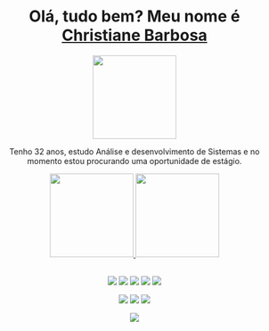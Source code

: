 <h1 align="center">Olá, tudo bem? Meu nome é <a href="https://www.linkedin.com/in/christiane-barbosa/"> Christiane Barbosa </a></h1>
<p align="center"><img width="150px" src="https://user-images.githubusercontent.com/108686840/203427027-a4b0e180-b92f-4c58-9fc6-ff3d9da7c05b.gif"></p>
<p align="center">Tenho 32 anos, estudo Análise e desenvolvimento de Sistemas e no momento estou procurando uma oportunidade de estágio.</p>

<div align="center">
  <a href="https://github.com/christianebs/">
    <img height="150em" src="https://github-readme-stats.vercel.app/api?username=christianebs&show_icons=true&theme=dracula&hide_border=true&bg_color=0D1117&title_color=CC6699&icon_color=CC6699&include_all_commits=true&count_private=true" />
    <img height="150em" src="https://github-readme-stats.vercel.app/api/top-langs/?username=christianebs&layout=compact&theme=dracula&hide_border=true&bg_color=0D1117&title_color=CC6699&icon_color=CC6699"/></a>
</div>

<br>

<p align="center">
  <img src="https://img.shields.io/badge/HTML5-0D1117?style=for-the-badge&logo=html5&logoColor=CC6699">
  <img src="https://img.shields.io/badge/CSS3-0D1117?style=for-the-badge&logo=css3&logoColor=CC6699">
  <img src="https://img.shields.io/badge/javascript-0D1117?style=for-the-badge&logo=javascript&logoColor=CC6699">
  <img src="https://img.shields.io/badge/java-0D1117?style=for-the-badge&logo=openjdk&logoColor=CC6699">
  <img src="https://img.shields.io/badge/Python-0D1117?style=for-the-badge&logo=python&logoColor=CC6699">
</p>

<p align="center">
  <a href="mailto:christianebs90@gmail.com" target="_blank"><img src="https://img.shields.io/badge/Gmail-0D1117?style=for-the-badge&logo=gmail&logoColor=CC6699"></a>
  <a href="https://linkedin.com/in/christiane-barbosa" target="_blank"><img src="https://img.shields.io/badge/LinkedIn-0D1117?style=for-the-badge&logo=linkedin&logoColor=CC6699"></a> 
  <a href="https://instagram.com/christianebs90" target="_blank"><img src="https://img.shields.io/badge/Instagram-0D1117?style=for-the-badge&logo=instagram&logoColor=CC6699"></a>
</p>

<div align="center">
     <img src="https://komarev.com/ghpvc/?username=christianebs&color=CC6699&style=plastic"/>
</div>
